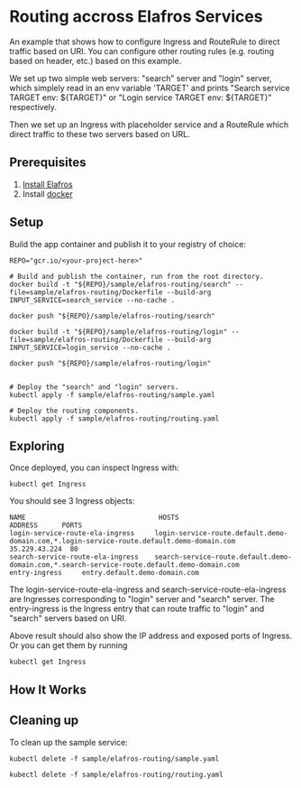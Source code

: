# Routing accross Elafros Services

An example that shows how to configure Ingress and RouteRule to direct traffic based on URI. You can configure other routing rules (e.g. routing based on header, etc.) based on this example.

We set up two simple web servers: "search" server and "login" server, which simplely read
in an env variable 'TARGET' and prints "Search service TARGET env: ${TARGET}" or "Login service TARGET env: ${TARGET}" respectively.

Then we set up an Ingress with placeholder service and a RouteRule which direct traffic to these two servers based on URL.

## Prerequisites

1. [Install Elafros](https://github.com/elafros/install/blob/master/README.md)
1. Install [docker](https://www.docker.com/)

## Setup

Build the app container and publish it to your registry of choice:

```shell
REPO="gcr.io/<your-project-here>"

# Build and publish the container, run from the root directory.
docker build -t "${REPO}/sample/elafros-routing/search" --file=sample/elafros-routing/Dockerfile --build-arg INPUT_SERVICE=search_service --no-cache .

docker push "${REPO}/sample/elafros-routing/search"

docker build -t "${REPO}/sample/elafros-routing/login" --file=sample/elafros-routing/Dockerfile --build-arg INPUT_SERVICE=login_service --no-cache .

docker push "${REPO}/sample/elafros-routing/login"


# Deploy the "search" and "login" servers.
kubectl apply -f sample/elafros-routing/sample.yaml

# Deploy the routing components.
kubectl apply -f sample/elafros-routing/routing.yaml
```

## Exploring
Once deployed, you can inspect Ingress with:

```shell
kubectl get Ingress
```

You should see 3 Ingress objects:
```
NAME                                 HOSTS                                                                                                                                      ADDRESS      PORTS
login-service-route-ela-ingress     login-service-route.default.demo-domain.com,*.login-service-route.default.demo-domain.com    35.229.43.224  80
search-service-route-ela-ingress    search-service-route.default.demo-domain.com,*.search-service-route.default.demo-domain.com
entry-ingress     entry.default.demo-domain.com
```
The login-service-route-ela-ingress and search-service-route-ela-ingress are Ingresses corresponding to "login" server and "search" server.
The entry-ingress is the Ingress entry that can route traffic to "login" and "search" servers based on URI.

Above result should also show the IP address and exposed ports of Ingress. Or you can get them by running
```shell
kubectl get Ingress
```



## How It Works


## Cleaning up

To clean up the sample service:

```shell
kubectl delete -f sample/elafros-routing/sample.yaml

kubectl delete -f sample/elafros-routing/routing.yaml
```
